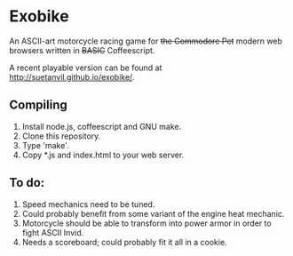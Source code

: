 # Exobike

An ASCII-art motorcycle racing game for <strike>the Commodore
Pet</strike> modern web browsers written in
<strike>BASIC</strike> Coffeescript.

A recent playable version can be found at
<http://suetanvil.github.io/exobike/>.

## Compiling

1. Install node.js, coffeescript and GNU make.
2. Clone this repository.
3. Type 'make'.
4. Copy *.js and index.html to your web server.

## To do:

1. Speed mechanics need to be tuned.
2. Could probably benefit from some variant of the engine heat
   mechanic.
3. Motorcycle should be able to transform into power armor in order to
   fight ASCII Invid.
4. Needs a scoreboard; could probably fit it all in a cookie.


